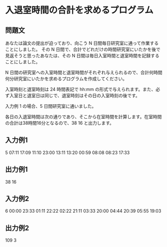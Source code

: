 # 入退室時間の合計を求めるプログラム

## 問題文

あなたは論文の提出が迫っており、向こう N 日間毎日研究室に通って作業することにしました。
その N 日間で、合計でどれだけの時間研究室にいたかを後で見返そうと思ったあなたは、その N 日間は毎日入室時間と退室時間を記録することにしました。

N 日間の研究室への入室時間と退室時間がそれぞれ与えられるので、合計何時間何分研究室にいたかを求めるプログラムを作成してください。

入室時刻と退室時刻は 24 時間表記で hh:mm の形式で与えられます。また、必ず入室日と退室日は同じで、退室時刻はその日の入室時刻の後です。

入力例 1 の場合、5 日間研究室に通いました。

各日の入退室時間は次の通りであり、そこから在室時間を計算します。在室時間の合計は38時間16分となるので、38 16 と出力します。

## 入力例1
5
07:11 17:09
11:10 23:00
13:11 13:20
00:59 08:08
08:23 17:33

## 出力例1
38 16

## 入力例2
6
00:00 23:33
01:11 22:22
02:22 21:11
03:33 20:00
04:44 20:39
05:55 19:03

## 出力例2
109 3
